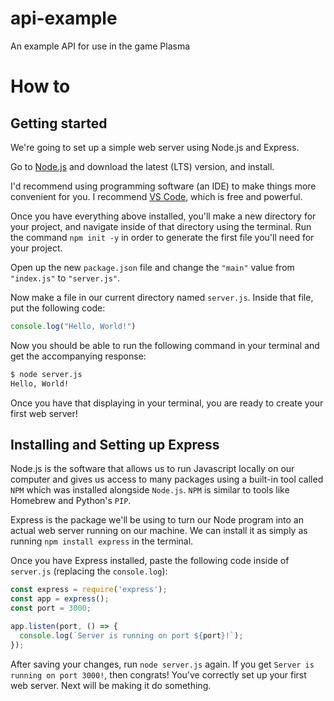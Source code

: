 # api-example
An example API for use in the game Plasma

# How to
## Getting started
We're going to set up a simple web server using Node.js and Express. 

Go to [Node.js](https://nodejs.org/) and download the latest (LTS) version, and install. 

I'd recommend using programming software (an IDE) to make things more convenient for you. I recommend [VS Code](https://code.visualstudio.com/), which is free and powerful. 

Once you have everything above installed, you'll make a new directory for your project, and navigate inside of that directory using the terminal. Run the command `npm init -y`
in order to generate the first file you'll need for your project. 

Open up the new `package.json` file and change the `"main"` value from `"index.js"` to `"server.js"`. 

Now make a file in our current directory named `server.js`. Inside that file, put the following code:
```javascript
console.log("Hello, World!")
```

Now you should be able to run the following command in your terminal and get the accompanying response: 
```bash
$ node server.js
Hello, World!
```

Once you have that displaying in your terminal, you are ready to create your first web server!

## Installing and Setting up Express
Node.js is the software that allows us to run Javascript locally on our computer and gives us access to many packages using a built-in tool called `NPM` which was installed alongside `Node.js`. `NPM` is similar to tools like Homebrew and Python's `PIP`. 

Express is the package we'll be using to turn our Node program into an actual web server running on our machine. We can install it as simply as running `npm install express` in the terminal. 

Once you have Express installed, paste the following code inside of `server.js` (replacing the `console.log`):
```js
const express = require('express');
const app = express();
const port = 3000;

app.listen(port, () => {
  console.log(`Server is running on port ${port}!`);
});
```

After saving your changes, run `node server.js` again. If you get `Server is running on port 3000!`, then congrats! You've correctly set up your first web server. Next will be making it do something. 